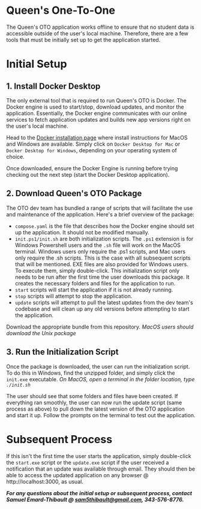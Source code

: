 # Queen's One-To-One
The Queen's OTO application works offline to ensure that no student data is accessible outside of the user's local machine. Therefore, there are a few tools that must be initially set up to get the application started.

# Initial Setup
## 1. Install Docker Desktop
The only external tool that is required to run Queen's OTO is Docker. The Docker engine is used to start/stop, download updates, and monitor the application. Essentially, the Docker engine communicates with our online services to fetch application updates and builds new app versions right on the user's local machine.

Head to the [Docker installation page](https://docs.docker.com/engine/install/) where install instructions for MacOS and Windows are available. Simply click on `Docker Desktop for Mac` or `Docker Desktop for Windows`, depending on your operating system of choice.

Once downloaded, ensure the Docker Engine is running before trying checking out the next step (start the Docker Desktop application).

## 2. Download Queen's OTO Package
The OTO dev team has bundled a range of scripts that will facilitate the use and maintenance of the application. Here's a brief overview of the package:
- `compose.yaml` is the file that describes how the Docker engine should set up the application. It should not be modified manually.
-  `init.ps1/init.sh` are both initialization scripts. The `.ps1` extension is for Windows Powershell users and the `.sh` file will work on the MacOS terminal. Windows users only require the .ps1 scripts, and Mac users only require the .sh scripts. This is the case with all subsequent scripts that will be mentioned. EXE files are also provided for Windows users. To execute them, simply double-click. This initialization script only needs to be run after the first time the user downloads this package. It creates the necessary folders and files for the application to run.
- `start` scripts will start the application if it is not already running.
- `stop` scripts will attempt to stop the application.
- `update` scripts will attempt to pull the latest updates from the dev team's codebase and will clean up any old versions before attempting to start the application.

Download the appropriate bundle from this repository. 
*MacOS users should download the Unix package*

## 3. Run the Initialization Script
Once the package is downloaded, the user can run the initialization script. To do this in Windows, find the unzipped folder, and simply click the `init.exe` executable.
*On MacOS, open a terminal in the folder location, type `./init.sh`*

The user should see that some folders and files have been created.
If everything ran smoothly, the user can now run the update script (same process as above) to pull down the latest version of the OTO application and start it up. Follow the prompts on the terminal to test out the application.

# Subsequent Process
If this isn't the first time the user starts the application, simply double-click the `start.exe` script or the `update.exe` script if the user received a notification that an update was available through email. They should then be able to access the updated application on any browser @ http://localhost:3000, as usual.

***For any questions about the initial setup or subsequent process, contact Samuel Emard-Thibault @ sam5thibault@gmail.com, 343-576-8776.***

